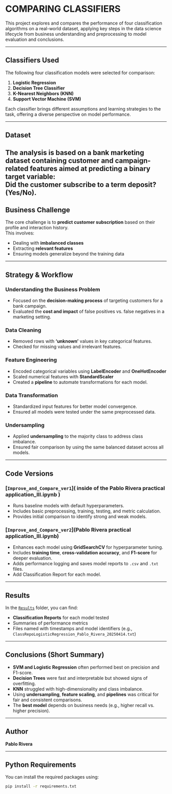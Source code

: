 # COMPARING CLASSIFIERS

This project explores and compares the performance of four classification algorithms on a real-world dataset, applying key steps in the data science lifecycle from business understanding and preprocessing to model evaluation and conclusions.

---

## Classifiers Used

The following four classification models were selected for comparison:

1. **Logistic Regression**  
2. **Decision Tree Classifier**  
3. **K-Nearest Neighbors (KNN)**  
4. **Support Vector Machine (SVM)**

Each classifier brings different assumptions and learning strategies to the task, offering a diverse perspective on model performance.

---

## Dataset


The analysis is based on a **bank marketing dataset** containing customer and campaign-related features aimed at predicting a binary target variable:  
**Did the customer subscribe to a term deposit?** (Yes/No).
---

## Business Challenge

The core challenge is to **predict customer subscription** based on their profile and interaction history.  
This involves:
- Dealing with **imbalanced classes**
- Extracting **relevant features**
- Ensuring models generalize beyond the training data

---

## Strategy & Workflow

### Understanding the Business Problem
- Focused on the **decision-making process** of targeting customers for a bank campaign.
- Evaluated the **cost and impact** of false positives vs. false negatives in a marketing setting.

### Data Cleaning
- Removed rows with **‘unknown’** values in key categorical features.
- Checked for missing values and irrelevant features.

### Feature Engineering
- Encoded categorical variables using **LabelEncoder** and **OneHotEncoder**
- Scaled numerical features with **StandardScaler**
- Created a **pipeline** to automate transformations for each model.

### Data Transformation
- Standardized input features for better model convergence.
- Ensured all models were tested under the same preprocessed data.

### Undersampling
- Applied **undersampling** to the majority class to address class imbalance.
- Ensured fair comparison by using the same balanced dataset across all models.

---

## Code Versions

### [`Improve_and_Compare_ver1`]( inside of the Pablo Rivera practical application_III.ipynb )
- Runs baseline models with default hyperparameters.
- Includes basic preprocessing, training, testing, and metric calculation.
- Provides initial comparison to identify strong and weak models.

### [`Improve_and_Compare_ver2`](Pablo Rivera practical application_III.ipynb)
- Enhances each model using **GridSearchCV** for hyperparameter tuning.
- Includes **training time**, **cross-validation accuracy**, and **F1-score** for deeper evaluation.
- Adds performance logging and saves model reports to `.csv` and `.txt` files.
- Add Classification Report for each model.

---

## Results

In the [`Results`](./Results) folder, you can find:
- **Classification Reports** for each model tested
- Summaries of performance metrics
- Files named with timestamps and model identifiers (e.g., `ClassRepoLogisticRegression_Pablo_Rivera_20250414.txt`)

---

## Conclusions (Short Summary)

- **SVM and Logistic Regression** often performed best on precision and F1-score.
- **Decision Trees** were fast and interpretable but showed signs of overfitting.
- **KNN** struggled with high-dimensionality and class imbalance.
- Using **undersampling**, **feature scaling**, and **pipelines** was critical for fair and consistent comparisons.
- The **best model** depends on business needs (e.g., higher recall vs. higher precision).

---

##  Author

**Pablo Rivera**

---

## Python Requirements

You can install the required packages using:

```bash
pip install -r requirements.txt
